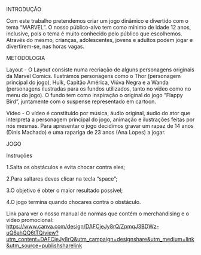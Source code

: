  INTRODUÇÃO

Com este trabalho pretendemos criar um jogo dinâmico e divertido com o tema “MARVEL”.
O nosso público-alvo tem como mínimo de idade 12 anos, inclusive, pois o tema é muito conhecido pelo público que escolhemos. 
Através do mesmo, crianças, adolescentes, jovens e adultos podem jogar e divertirem-se, nas horas vagas.

METODOLOGIA 


Layout - O Layout consiste numa recriação de alguns personagens originais da Marvel Comics. Ilustrámos personagens como o Thor (personagem principal do jogo), Hulk, Capitão América, Viúva Negra e a Wanda (personagens ilustradas para os fundos utilizados, tanto no vídeo como no menu do jogo). O fundo tem como inspiração o original do jogo “Flappy Bird”, juntamente com o suspense representado em cartoon.

Vídeo -   O vídeo é constituído por música, áudio original, áudio do ator que interpreta a personagem principal do jogo, animação e ilustrações feitas por nós mesmas.
Para apresentar o jogo decidimos gravar um rapaz de 14 anos (Dinis Machado) e uma rapariga de 23 anos (Ana Lopes) a jogar.

JOGO

Instruções

1.Salta os obstáculos e evita chocar contra eles;

2.Para saltares deves clicar na tecla “space”;

3.O objetivo é obter o maior resultado possível;

4.O jogo termina quando chocares contra o obstáculo.


Link para ver o nosso manual de normas que contém o merchandising e o vídeo promocional:
https://www.canva.com/design/DAFCjeJy8rQ/ZpmqJ3BDWz-uQ6ahQQ6tTQ/view?utm_content=DAFCjeJy8rQ&utm_campaign=designshare&utm_medium=link&utm_source=publishsharelink
